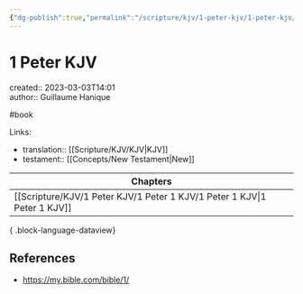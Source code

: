 ```yaml
---
{"dg-publish":true,"permalink":"/scripture/kjv/1-peter-kjv/1-peter-kjv/"}
---
```



# 1 Peter KJV

created:: 2023-03-03T14:01  
author:: Guillaume Hanique

#book

Links:

- translation:: [[Scripture/KJV/KJV\|KJV]]
- testament:: [[Concepts/New Testament\|New]]

| Chapters                                                                    |
| --------------------------------------------------------------------------- |
| [[Scripture/KJV/1 Peter KJV/1 Peter 1 KJV/1 Peter 1 KJV\|1 Peter 1 KJV]] |

{ .block-language-dataview}

## References

- https://my.bible.com/bible/1/
